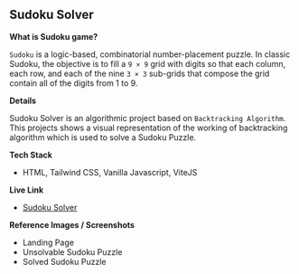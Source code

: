 ## Sudoku Solver

**What is Sudoku game?**

`Sudoku` is a logic-based, combinatorial number-placement puzzle. In classic Sudoku, the objective is to fill a `9 × 9` grid with digits so that each column, each row, and each of the nine `3 × 3` sub-grids that compose the grid contain all of the digits from 1 to 9.

**Details**

Sudoku Solver is an algorithmic project based on `Backtracking Algorithm`. This projects shows a visual representation of the working of backtracking algorithm which is used to solve a Sudoku Puzzle.

**Tech Stack**

-   HTML, Tailwind CSS, Vanilla Javascript, ViteJS

**Live Link**

-   [Sudoku Solver](https://s4shibam-sudoku-solver.netlify.app)

**Reference Images / Screenshots**

-   Landing Page
-   Unsolvable Sudoku Puzzle
-   Solved Sudoku Puzzle
